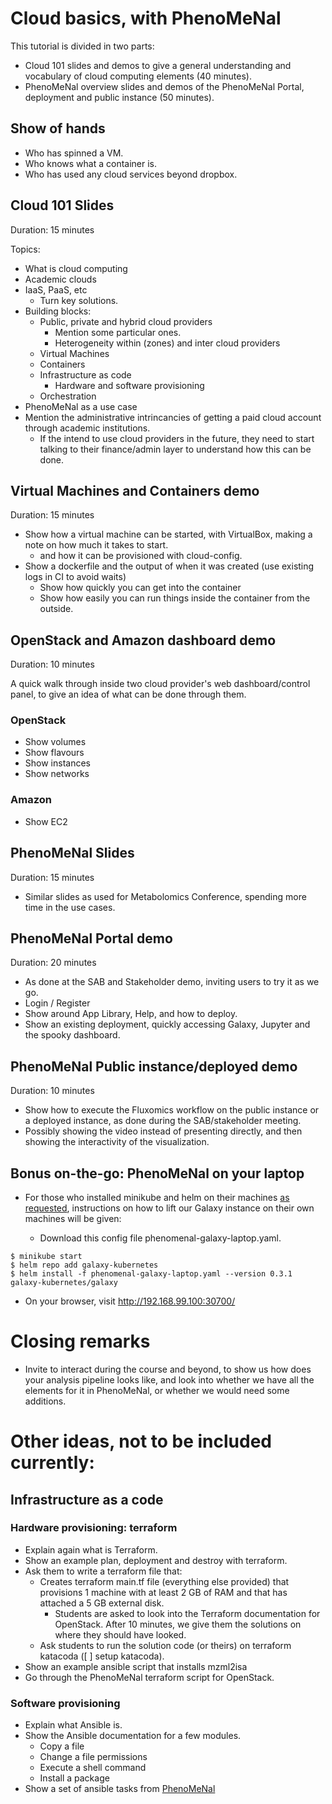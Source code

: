 # Cloud basics, with PhenoMeNal

This tutorial is divided in two parts: 
- Cloud 101 slides and demos to give a general understanding and vocabulary of cloud computing elements (40 minutes).
- PhenoMeNal overview slides and demos of the PhenoMeNal Portal, deployment and public instance (50 minutes).

## Show of hands

- Who has spinned a VM.
- Who knows what a container is.
- Who has used any cloud services beyond dropbox.

## Cloud 101 Slides

Duration: 15 minutes

Topics:
- What is cloud computing
- Academic clouds
- IaaS, PaaS, etc
  - Turn key solutions.
- Building blocks:
  - Public, private and hybrid cloud providers
    - Mention some particular ones.
    - Heterogeneity within (zones) and inter cloud providers
  - Virtual Machines
  - Containers
  - Infrastructure as code
    - Hardware and software provisioning
  - Orchestration
- PhenoMeNal as a use case
- Mention the administrative intrincancies of getting a paid cloud account through academic institutions.
  - If the intend to use cloud providers in the future, they need to start talking to their finance/admin layer to understand how this can be done.

## Virtual Machines and Containers demo

Duration: 15 minutes

- Show how a virtual machine can be started, with VirtualBox, making a note on how much it takes to start.
  - and how it can be provisioned with cloud-config. 
- Show a dockerfile and the output of when it was created (use existing logs in CI to avoid waits)
  - Show how quickly you can get into the container
  - Show how easily you can run things inside the container from the outside.

## OpenStack and Amazon dashboard demo

Duration: 10 minutes

A quick walk through inside two cloud provider's web dashboard/control panel, to give an idea of what can be done through them.

### OpenStack

- Show volumes
- Show flavours
- Show instances
- Show networks

### Amazon

- Show EC2

## PhenoMeNal Slides

Duration: 15 minutes

- Similar slides as used for Metabolomics Conference, spending more time in the use cases.

## PhenoMeNal Portal demo

Duration: 20 minutes

- As done at the SAB and Stakeholder demo, inviting users to try it as we go.
- Login / Register
- Show around App Library, Help, and how to deploy.
- Show an existing deployment, quickly accessing Galaxy, Jupyter and the spooky dashboard.

## PhenoMeNal Public instance/deployed demo

Duration: 10 minutes

- Show how to execute the Fluxomics workflow on the public instance or a deployed instance, as done during the SAB/stakeholder meeting.
- Possibly showing the video instead of presenting directly, and then showing the interactivity of the visualization.

## Bonus on-the-go: PhenoMeNal on your laptop

- For those who installed minikube and helm on their machines [as requested](installation_requests.md), instructions on how to lift our Galaxy instance on their own machines will be given:

  - Download this config file phenomenal-galaxy-laptop.yaml.

```
$ minikube start 
$ helm repo add galaxy-kubernetes
$ helm install -f phenomenal-galaxy-laptop.yaml --version 0.3.1 galaxy-kubernetes/galaxy
```
  - On your browser, visit http://192.168.99.100:30700/

# Closing remarks

- Invite to interact during the course and beyond, to show us how does your analysis pipeline looks like, and look into whether we have all the elements for it in PhenoMeNal, or whether we would need some additions.




# Other ideas, not to be included currently:

## Infrastructure as a code

### Hardware provisioning: terraform

- Explain again what is Terraform.
- Show an example plan, deployment and destroy with terraform.
- Ask them to write a terraform file that:
  - Creates terraform main.tf file (everything else provided) that provisions 1 machine with at least 2 GB of RAM and that has attached a 5 GB external disk.
    - Students are asked to look into the Terraform documentation for OpenStack. After 10 minutes, we give them the solutions on where they should have looked.
  - Ask students to run the solution code (or theirs) on terraform katacoda ([ ] setup katacoda).
- Show an example ansible script that installs mzml2isa
- Go through the PhenoMeNal terraform script for OpenStack.

### Software provisioning

- Explain what Ansible is.
- Show the Ansible documentation for a few modules.
  - Copy a file
  - Change a file permissions
  - Execute a shell command
  - Install a package
- Show a set of ansible tasks from [PhenoMeNal](https://github.com/phnmnl/container-galaxy-k8s-runtime/blob/develop/ansible/set-galaxy-config-values.yaml)




  
